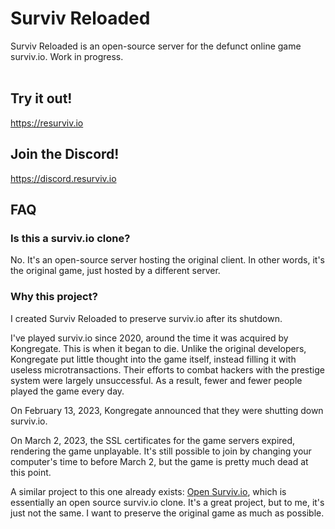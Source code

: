 # Surviv Reloaded

Surviv Reloaded is an open-source server for the defunct online game surviv.io. Work in progress.<br><br>

## Try it out!

https://resurviv.io

## Join the Discord!

https://discord.resurviv.io

## FAQ

### Is this a surviv.io clone?
No. It's an open-source server hosting the original client. In other words, it's the original game, just hosted by a different server.

### Why this project?
I created Surviv Reloaded to preserve surviv.io after its shutdown.

I've played surviv.io since 2020, around the time it was acquired by Kongregate. This is when it began to die. Unlike the original developers, Kongregate put little thought into the game itself, instead filling it with useless microtransactions. Their efforts to combat hackers with the prestige system were largely unsuccessful. As a result, fewer and fewer people played the game every day.

On February 13, 2023, Kongregate announced that they were shutting down surviv.io.

On March 2, 2023, the SSL certificates for the game servers expired, rendering the game unplayable. It's still possible to join by changing your computer's time to before March 2, but the game is pretty much dead at this point.

A similar project to this one already exists: [Open Surviv.io](https://github.com/North-West-Wind/opensurviv-server), which is essentially an open source surviv.io clone. It's a great project, but to me, it's just not the same. I want to preserve the original game as much as possible.
